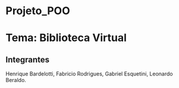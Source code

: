 # Projeto_POO

# Tema: Biblioteca Virtual

## Integrantes

Henrique Bardelotti, Fabricio Rodrigues, Gabriel Esquetini, Leonardo Beraldo.
